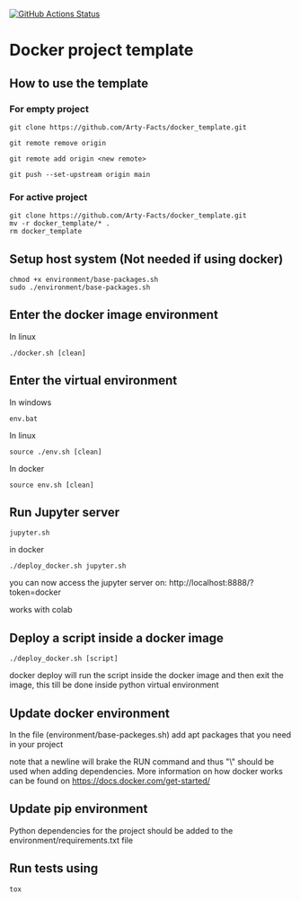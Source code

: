 [![GitHub Actions Status](https://github.com/Arty-Facts/python_docker_template/actions/workflows/python-package-test.yml/badge.svg)](https://github.com/Arty-Facts/python_docker_template/actions/workflows/python-package-test.yml/badge.svg)

# Docker project template

## How to use the template

### For empty project
```
git clone https://github.com/Arty-Facts/docker_template.git

git remote remove origin

git remote add origin <new remote>

git push --set-upstream origin main
```

### For active project 
```
git clone https://github.com/Arty-Facts/docker_template.git
mv -r docker_template/* .
rm docker_template
```


## Setup host system (Not needed if using docker)
```
chmod +x environment/base-packages.sh
sudo ./environment/base-packages.sh
```

## Enter the docker image environment 

In linux

```
./docker.sh [clean]
```

## Enter the virtual environment 

In windows

```
env.bat 
```


In linux

```
source ./env.sh [clean]
```

In docker

```
source env.sh [clean]
```

## Run Jupyter server

```
jupyter.sh
```

in docker

```
./deploy_docker.sh jupyter.sh 
```
you can now access the jupyter server on: 
http://localhost:8888/?token=docker

works with colab

## Deploy a script inside a docker image

```
./deploy_docker.sh [script]
```
docker deploy will run the script inside the docker image and then exit the image, this till be done inside python virtual environment


## Update docker environment

In the file (environment/base-packeges.sh) add apt packages that you need in your project

note that a newline will brake the RUN command and thus "\\" should be used when adding dependencies. More information on how docker works can be found on https://docs.docker.com/get-started/


## Update pip environment

Python dependencies for the project should be added to the environment/requirements.txt file

## Run tests using 

```
tox
```
